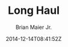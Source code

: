 ---
title: "Long Haul"
github: https://github.com/brianmaierjr/long-haul
demo: http://brianmaierjr.com/long-haul/
author: Brian Maier Jr.
ssg:
  - Jekyll
cms:
  - No Cms
date: 2014-12-14T08:41:52Z
github_branch: master
description: "A minimal, type-focused Jekyll theme."
stale: false
---